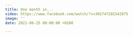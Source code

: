```yaml
---
title: One month in...
video: https://www.facebook.com/watch/?v=302747201542875
image: ''
date: 2021-06-25 00:00:00 +0100

---
```

